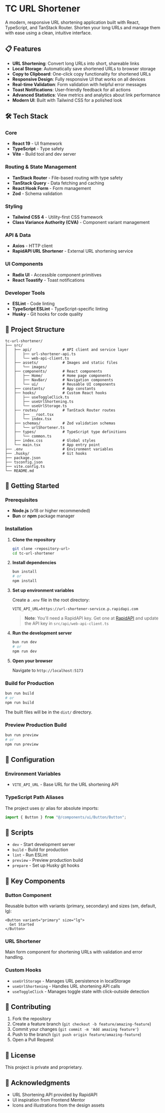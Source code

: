 # TC URL Shortener

A modern, responsive URL shortening application built with React, TypeScript, and TanStack Router. Shorten your long URLs and manage them with ease using a clean, intuitive interface.

## 📋 Features

- **URL Shortening**: Convert long URLs into short, shareable links
- **Local Storage**: Automatically save shortened URLs to browser storage
- **Copy to Clipboard**: One-click copy functionality for shortened URLs
- **Responsive Design**: Fully responsive UI that works on all devices
- **Real-time Validation**: Form validation with helpful error messages
- **Toast Notifications**: User-friendly feedback for all actions
- **Advanced Statistics**: View metrics and analytics about link performance
- **Modern UI**: Built with Tailwind CSS for a polished look

## 🛠️ Tech Stack

### Core

- **React 19** - UI framework
- **TypeScript** - Type safety
- **Vite** - Build tool and dev server

### Routing & State Management

- **TanStack Router** - File-based routing with type safety
- **TanStack Query** - Data fetching and caching
- **React Hook Form** - Form management
- **Zod** - Schema validation

### Styling

- **Tailwind CSS 4** - Utility-first CSS framework
- **Class Variance Authority (CVA)** - Component variant management

### API & Data

- **Axios** - HTTP client
- **RapidAPI URL Shortener** - External URL shortening service

### UI Components

- **Radix UI** - Accessible component primitives
- **React Toastify** - Toast notifications

### Developer Tools

- **ESLint** - Code linting
- **TypeScript ESLint** - TypeScript-specific linting
- **Husky** - Git hooks for code quality

## 📁 Project Structure

```
tc-url-shortener/
├── src/
│   ├── api/              # API client and service layer
│   │   ├── url-shortener-api.ts
│   │   └── web-api-client.ts
│   ├── assets/           # Images and static files
│   │   └── images/
│   ├── components/       # React components
│   │   ├── Home/         # Home page components
│   │   ├── NavBar/       # Navigation components
│   │   └── ui/           # Reusable UI components
│   ├── constants/        # App constants
│   ├── hooks/            # Custom React hooks
│   │   ├── useToggleClick.ts
│   │   ├── useUrlShortening.ts
│   │   └── useUrlStorage.ts
│   ├── routes/           # TanStack Router routes
│   │   ├── __root.tsx
│   │   └── index.tsx
│   ├── schemas/          # Zod validation schemas
│   │   └── urlShortener.ts
│   ├── types/            # TypeScript type definitions
│   │   └── common.ts
│   ├── index.css         # Global styles
│   └── main.tsx          # App entry point
├── .env                  # Environment variables
├── .husky/               # Git hooks
├── package.json
├── tsconfig.json
├── vite.config.ts
└── README.md
```

## 🚀 Getting Started

### Prerequisites

- **Node.js** (v18 or higher recommended)
- **Bun** or **npm** package manager

### Installation

1. **Clone the repository**

   ```bash
   git clone <repository-url>
   cd tc-url-shortener
   ```

2. **Install dependencies**

   ```bash
   bun install
   # or
   npm install
   ```

3. **Set up environment variables**

   Create a `.env` file in the root directory:

   ```env
   VITE_API_URL=https://url-shortener-service.p.rapidapi.com
   ```

   > **Note**: You'll need a RapidAPI key. Get one at [RapidAPI](https://rapidapi.com/) and update the API key in `src/api/web-api-client.ts`

4. **Run the development server**

   ```bash
   bun run dev
   # or
   npm run dev
   ```

5. **Open your browser**

   Navigate to `http://localhost:5173`

### Build for Production

```bash
bun run build
# or
npm run build
```

The built files will be in the `dist/` directory.

### Preview Production Build

```bash
bun run preview
# or
npm run preview
```

## 🔧 Configuration

### Environment Variables

- `VITE_API_URL` - Base URL for the URL shortening API

### TypeScript Path Aliases

The project uses `@/` alias for absolute imports:

```typescript
import { Button } from "@/components/ui/Button/Button";
```

## 📝 Scripts

- `dev` - Start development server
- `build` - Build for production
- `lint` - Run ESLint
- `preview` - Preview production build
- `prepare` - Set up Husky git hooks

## 🎨 Key Components

### Button Component

Reusable button with variants (primary, secondary) and sizes (sm, default, lg):

```tsx
<Button variant="primary" size="lg">
  Get Started
</Button>
```

### URL Shortener

Main form component for shortening URLs with validation and error handling.

### Custom Hooks

- `useUrlStorage` - Manages URL persistence in localStorage
- `useUrlShortening` - Handles URL shortening API calls
- `useToggleClick` - Manages toggle state with click-outside detection

## 🤝 Contributing

1. Fork the repository
2. Create a feature branch (`git checkout -b feature/amazing-feature`)
3. Commit your changes (`git commit -m 'Add amazing feature'`)
4. Push to the branch (`git push origin feature/amazing-feature`)
5. Open a Pull Request

## 📄 License

This project is private and proprietary.

## 🙏 Acknowledgments

- URL Shortening API provided by RapidAPI
- UI inspiration from Frontend Mentor
- Icons and illustrations from the design assets
